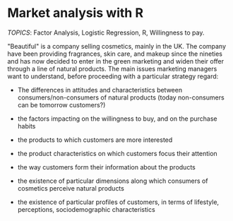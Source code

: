 # Market analysis with R

*TOPICS*: Factor Analysis, Logistic Regression, R, Willingness to pay.

"Beautiful" is a company selling cosmetics, mainly in the UK. The company have been providing fragrances, skin care, and makeup since the nineties and has now decided to enter in the green marketing and widen their offer through a line of natural products.  The main issues marketing managers want to understand, before proceeding with a particular strategy regard:

-	The differences in attitudes and characteristics between consumers/non-consumers of natural products (today non-consumers can be tomorrow customers?) 

-	the factors impacting on the willingness to buy, and on the purchase habits

-	the products to which customers are more interested

-	the product characteristics on which customers focus their attention

-	the way customers form their information about the products

-	the existence of  particular dimensions along which consumers of cosmetics perceive natural products

-	the existence of particular profiles of customers, in terms of lifestyle, perceptions, sociodemographic characteristics

